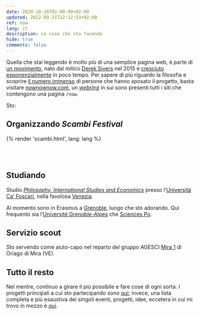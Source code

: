 ```yaml
---
date: 2020-10-16T02:00:00+02:00
updated: 2022-09-21T12:12:53+02:00
ref: now
lang: it
description: Le cose che sto facendo
hide: true
comments: false
---
```

<div class='blue box'>
	Quella che stai leggendo è molto più di una semplice pagina web, è parte di <a href='https://sive.rs/nowff' title='Now page - Derek Sivers'  target='_blank'>un movimento</a>, nato dal mitico <a href='https://sive.rs' title='Derek Sivers’ personal website'  target='_blank'>Derek Sivers</a> nel 2015 e <a href='https://sive.rs/now3'  target='_blank'>cresciuto esponenzialmente</a> in poco tempo. Per sapere di più riguardo la filosofia e scoprire <a href='https://nownownow.com' title='NowNowNow'  target='_blank'>il numero immenso</a> di persone che hanno sposato il progetto, basta visitare <a href='https://nownownow.com/about' title='About NowNowNow'  target='_blank'>nownownow.com</a>, un <a href='https://it.wikipedia.org/wiki/Webring'  target='_blank' title='Webring su Wikipedia'><i>webring</i></a> in sui sono presenti tutti i siti che contengono una pagina <code>/now</code>.
</div>

Sto:

## Organizzando <cite>Scambi Festival</cite>

{% render 'scambi.html', lang: lang %}

<br>
<br>

## Studiando

Studio [*Philosophy, International Studies and Economics*](https://unive.it/pise 'la pagina del PISE sul sito di Ca’ Foscari') presso l’[Università Ca’ Foscari](https://unive.it 'il sito web di Ca’ Foscari'), nella favolosa [Venezia](https://www.comune.venezia.it 'Sito web del comune di Venezia').

Al momento sono in Erasmus a <a href='https://grenoble.fr' title='Ville de Grenoble' lang='fr' hreflang='fr'>Grenoble</a>, luogo che sto adorando. Qui frequento sia l’<a href='https://www.univ-grenoble-alpes.fr' title='Université Grenoble-Alpes' lang='fr' hreflang='fr'>Université Grenoble-Alpes</a> che [Sciences Po](https://www.sciencespo-grenoble.fr 'Sciences Po Grenoble').

## Servizio scout

Sto servendo come aiuto-capo nel reparto del gruppo AGESCI [Mira 1](https://www.facebook.com/AgesciGruppoMira1/ 'Pagina Facebook del Mira 1') di Oriago di Mira (VE).

## Tutto il resto

Nel mentre, continuo a girare il più possibile e fare cose di ogni sorta. I progetti principali a cui sto partecipando sono [qui](/cose 'Cose'); invece, una lista completa e più esaustiva dei singoli eventi, progetti, idee, eccetera in cui mi trovo in mezzo è [qui](/tutto 'Tutto').
